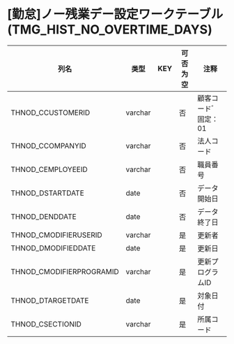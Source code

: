 # [勤怠]ノー残業デー設定ワークテーブル(TMG_HIST_NO_OVERTIME_DAYS)
| 列名   | 类型   | KEY  | 可否为空 | 注释   |
| ---- | ---- | ---- | ---- | ---- |
|THNOD_CCUSTOMERID|varchar||否|顧客コードﾞ     固定：01|
|THNOD_CCOMPANYID|varchar||否|法人コード|
|THNOD_CEMPLOYEEID|varchar||否|職員番号|
|THNOD_DSTARTDATE|date||否|データ開始日|
|THNOD_DENDDATE|date||否|データ終了日|
|THNOD_CMODIFIERUSERID|varchar||是|更新者|
|THNOD_DMODIFIEDDATE|date||是|更新日|
|THNOD_CMODIFIERPROGRAMID|varchar||是|更新プログラムID|
|THNOD_DTARGETDATE|date||是|対象日付|
|THNOD_CSECTIONID|varchar||是|所属コード|
